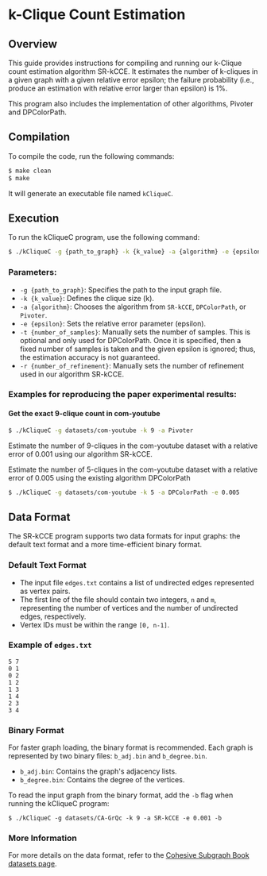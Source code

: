 # k-Clique Count Estimation

## Overview

This guide provides instructions for compiling and running our k-Clique count estimation algorithm SR-kCCE. It estimates the number of k-cliques in a given graph with a given relative error epsilon; the failure probability (i.e., produce an estimation with relative error larger than epsilon) is 1%.

This program also includes the implementation of other algorithms, Pivoter and DPColorPath.

## Compilation

To compile the code, run the following commands:

```sh
$ make clean
$ make
```
It will generate an executable file named `kCliqueC`.

## Execution

To run the kCliqueC program, use the following command:

```sh
$ ./kCliqueC -g {path_to_graph} -k {k_value} -a {algorithm} -e {epsilon}
```

### Parameters:

-   `-g {path_to_graph}`: Specifies the path to the input graph file.
-   `-k {k_value}`: Defines the clique size (k).
-   `-a {algorithm}`: Chooses the algorithm from `SR-kCCE`, `DPColorPath`, or `Pivoter`. 
-   `-e {epsilon}`: Sets the relative error parameter (epsilon).
-   `-t {number_of_samples}`: Manually sets the number of samples. This is optional and only used for DPColorPath. Once it is specified, then a fixed number of samples is taken and the given epsilon is ignored; thus, the estimation accuracy is not guaranteed.
-   `-r {number_of_refinement}`: Manually sets the number of refinement used in our algorithm SR-kCCE.

### Examples for reproducing the paper experimental results:

#### Get the exact 9-clique count in com-youtube
```sh
$ ./kCliqueC -g datasets/com-youtube -k 9 -a Pivoter
```

Estimate the number of 9-cliques in the com-youtube dataset with a relative error of 0.001 using our algorithm SR-kCCE.

Estimate the number of 5-cliques in the com-youtube dataset with a relative error of 0.005 using the existing algorithm DPColorPath

```sh
$ ./kCliqueC -g datasets/com-youtube -k 5 -a DPColorPath -e 0.005 
```

## Data Format

The SR-kCCE program supports two data formats for input graphs: the default text format and a more time-efficient binary format.

### Default Text Format

-   The input file `edges.txt` contains a list of undirected edges represented as vertex pairs.
-   The first line of the file should contain two integers, `n` and `m`, representing the number of vertices and the number of undirected edges, respectively.
-   Vertex IDs must be within the range `[0, n-1]`.

### Example of `edges.txt`

```
5 7
0 1
0 2
1 2
1 3
1 4
2 3
3 4
```

### Binary Format

For faster graph loading, the binary format is recommended. Each graph is represented by two binary files: `b_adj.bin` and `b_degree.bin`.

-   `b_adj.bin`: Contains the graph's adjacency lists.
-   `b_degree.bin`: Contains the degree of the vertices.

To read the input graph from the binary format, add the `-b` flag when running the kCliqueC program:

```
$ ./kCliqueC -g datasets/CA-GrQc -k 9 -a SR-kCCE -e 0.001 -b 
```

### More Information

For more details on the data format, refer to the [Cohesive Subgraph Book datasets page](https://lijunchang.github.io/Cohesive_subgraph_book/datasets).
